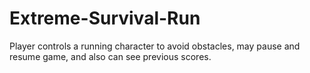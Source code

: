 # Extreme-Survival-Run
Player controls a running character to avoid obstacles, may pause and resume game, and also can see previous scores.
